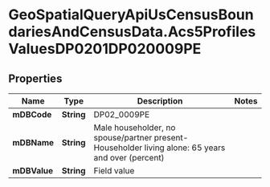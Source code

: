 # GeoSpatialQueryApiUsCensusBoundariesAndCensusData.Acs5ProfilesValuesDP0201DP020009PE

## Properties

Name | Type | Description | Notes
------------ | ------------- | ------------- | -------------
**mDBCode** | **String** | DP02_0009PE | 
**mDBName** | **String** | Male householder, no spouse/partner present- Householder living alone: 65 years and over (percent) | 
**mDBValue** | **String** | Field value | 


